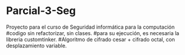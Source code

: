# Parcial-3-Seg
Proyecto para el curso de Seguridad informática para la computación
#codigo sin refactorizar, sin clases. 
#para su ejecución, es necesaria la libreria customtinker. 
#Algoritmo de cifrado cesar + cifrado octal, con desplazamiento variable. 
